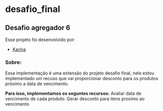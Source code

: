 # desafio_final

## Desafio agregador 6

Esse projeto foi desenvolvido por:

- [Karina](https://github.com/KarinaLimaMeli)

### Sobre:
Essa implementação é uma extensão do projeto desafio final, nele estou implementado um recuso
que vai proporcionar desconto para os produtos próximo a data de vencimento.

**Para isso, implementamos os seguntes recursos:**
  Avaliar data de vencimento de cada produto.
  Gerar desconto para itens proximo ao vencimento